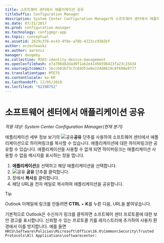```yaml
---
title: 소프트웨어 센터에서 애플리케이션 공유
titleSuffix: Configuration Manager
description: System Center Configuration Manager의 소프트웨어 센터에서 애플리케이션에 대한 링크를 공유합니다.
ms.date: 07/31/2017
ms.prod: configuration-manager
ms.technology: configmgr-app
ms.topic: conceptual
ms.assetid: 2629c376-ec43-4f0e-a78b-4223cc9302bf
author: aczechowski
ms.author: aaroncz
manager: dougeby
ms.collection: M365-identity-device-management
ms.openlocfilehash: e7a700482dad9f1ab2e41456596423fa23c15434
ms.sourcegitcommit: 1bccb61bf3c7c69d51e0e224d0619c8f608e8777
ms.translationtype: MTE75
ms.contentlocale: ko-KR
ms.lasthandoff: 12/05/2019
ms.locfileid: "62198752"
---
```

# <a name="share-an-application-from-software-center"></a>소프트웨어 센터에서 애플리케이션 공유

*적용 대상: System Center Configuration Manager(현재 분기)* <!-- 1706 -->

애플리케이션 세부 정보 보기의 ![공유](media/share15.png)**공유** 단추를 사용하여 소프트웨어 센터에서 애플리케이션으로 하이퍼링크를 복사할 수 있습니다. 애플리케이션에 대한 하이퍼링크만 공유할 수 있습니다. 애플리케이션을 사용할 수 없게 되면 하이퍼링크는 애플리케이션 사용할 수 없음 메시지를 표시하는 창을 엽니다.

1. **애플리케이션**을 선택하고 해당 애플리케이션을 선택합니다.
2. ![공유](media/share15.png) **공유** 단추를 클릭합니다.
3. 창에서 **복사**를 클릭합니다.
4. 해당 URL을 전자 메일로 복사하여 애플리케이션을 공유합니다.  

> [!TIP]  
>  Outlook 이메일에 링크를 만들려면 **CTRL** + **K**를 누른 다음, URL을 붙여넣습니다.  
>  
> 기본적으로 Outlook은 수신자가 링크를 클릭하면 소프트웨어 센터 프로토콜에 대한 보안 경고를 표시합니다. 신뢰할 수 있는 프로토콜 키를 레지스트리에 추가하여 사용자 환경에서 이를 방지합니다. 예를 들면 `HKCU\Software\Policies\Microsoft\Office\16.0\Common\Security\Trusted Protocols\All Applications\softwarecenter:`  
